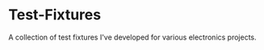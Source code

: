 Test-Fixtures
=============

A collection of test fixtures I've developed for various electronics projects.